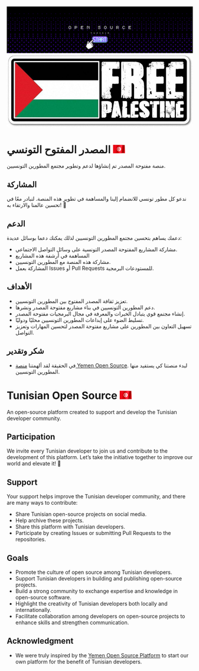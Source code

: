 ![new-cover](./images/cover.png)
![Stand With Palestine](./images/palestine.jpg)

# المصدر المفتوح التونسي <img src="./images/Flag_of_Tunisia.gif" alt="Flag_of_Tunisia" width="33" height="23"/>

منصة مفتوحة المصدر تم إنشاؤها لدعم وتطوير مجتمع المطورين التونسيين.

## المشاركة
ندعو كل مطور تونسي للانضمام إلينا والمساهمة في تطوير هذه المنصة. لنبادر معًا في تحسين عالمنا والارتقاء به! 🚀

## الدعم
دعمك يساهم بتحسين مجتمع المطورين التونسيين لذلك يمكنك دعما بوسائل عديدة:
 - مشاركة المشاريع المفتوحة المصدر التونسية على وسائل التواصل الاجتماعي.
 - المساهمة في أرشفة هذه المشاريع
 - مشاركة هذه المنصة مع المطورين التونسيين.
 - المشاركة بعمل Issues أو Pull Requests للمستودعات البرمجية.

## الأهداف
- تعزيز ثقافة المصدر المفتوح بين المطورين التونسيين.
- دعم المطورين التونسيين في بناء مشاريع مفتوحة المصدر ونشرها.
- إنشاء مجتمع قوي يتبادل الخبرات والمعرفة في مجال البرمجيات مفتوحة المصدر.
- تسليط الضوء على إبداعات المطورين التونسيين محليًا ودوليًا.
- تسهيل التعاون بين المطورين على مشاريع مفتوحة المصدر لتحسين المهارات وتعزيز التواصل.

## شكر وتقدير
  - في الحقيقة لقد ألهمتنا [منصة Yemen Open Source](https://github.com/YemenOpenSource). لبدء منصتنا كي يستفيد منها المطورين التونسيين.
 


# Tunisian Open Source <img src="./images/Flag_of_Tunisia.gif" alt="Flag_of_Tunisia" width="33" height="23"/>

An open-source platform created to support and develop the Tunisian developer community.

## Participation
We invite every Tunisian developer to join us and contribute to the development of this platform. Let’s take the initiative together to improve our world and elevate it! 🚀

## Support
Your support helps improve the Tunisian developer community, and there are many ways to contribute:
- Share Tunisian open-source projects on social media.
- Help archive these projects.
- Share this platform with Tunisian developers.
- Participate by creating Issues or submitting Pull Requests to the repositories.

## Goals
- Promote the culture of open source among Tunisian developers.
- Support Tunisian developers in building and publishing open-source projects.
- Build a strong community to exchange expertise and knowledge in open-source software.
- Highlight the creativity of Tunisian developers both locally and internationally.
- Facilitate collaboration among developers on open-source projects to enhance skills and strengthen communication.

## Acknowledgment
- We were truly inspired by the [Yemen Open Source Platform](https://github.com/YemenOpenSource) to start our own platform for the benefit of Tunisian developers.
